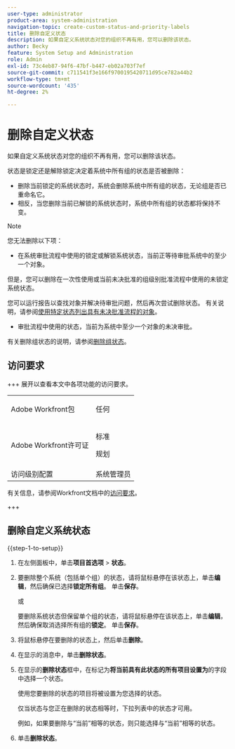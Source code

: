 ```yaml
---
user-type: administrator
product-area: system-administration
navigation-topic: create-custom-status-and-priority-labels
title: 删除自定义状态
description: 如果自定义系统状态对您的组织不再有用，您可以删除该状态。
author: Becky
feature: System Setup and Administration
role: Admin
exl-id: 73c4eb87-94f6-47bf-b447-eb02a703f7ef
source-git-commit: c711541f3e166f9700195420711d95ce782a44b2
workflow-type: tm+mt
source-wordcount: '435'
ht-degree: 2%

---
```


# 删除自定义状态

如果自定义系统状态对您的组织不再有用，您可以删除该状态。

状态是锁定还是解除锁定决定着系统中所有组的状态是否被删除：

* 删除当前锁定的系统状态时，系统会删除系统中所有组的状态，无论组是否已重命名它。
* 相反，当您删除当前已解锁的系统状态时，系统中所有组的状态都将保持不变。


>[!NOTE]
>
>您无法删除以下项：
>
>* 在系统审批流程中使用的锁定或解锁系统状态，当前正等待审批系统中的至少一个对象。
>
>  但是，您可以删除在一次性使用或当前未决批准的组级别批准流程中使用的未锁定系统状态。
>
>  您可以运行报告以查找对象并解决待审批问题，然后再次尝试删除状态。 有关说明，请参阅[使用特定状态列出具有未决批准流程的对象](../../../administration-and-setup/customize-workfront/creating-custom-status-and-priority-labels/list-objects-pending-approval-certain-status.md)。
>
>* 审批流程中使用的状态，当前为系统中至少一个对象的未决审批。

有关删除组状态的说明，请参阅[删除组状态](../../../administration-and-setup/manage-groups/manage-group-statuses/delete-a-group-status.md)。

## 访问要求

+++ 展开以查看本文中各项功能的访问要求。

<table style="table-layout:auto"> 
 <col> 
 <col> 
 <tbody> 
  <tr> 
   <td>Adobe Workfront包</td> 
   <td><p>任何</p></td> 
  </tr> 
  <tr> 
   <td>Adobe Workfront许可证</td> 
   <td><p>标准</p>
       <p>规划</p></td>
  </tr> 
  <tr> 
   <td>访问级别配置</td> 
   <td>系统管理员</td> 
  </tr> 
 </tbody> 
</table>

有关信息，请参阅Workfront文档中的[访问要求](/help/quicksilver/administration-and-setup/add-users/access-levels-and-object-permissions/access-level-requirements-in-documentation.md)。

+++

## 删除自定义系统状态

{{step-1-to-setup}}

1. 在左侧面板中，单击&#x200B;**项目首选项** > **状态**。

1. 要删除整个系统（包括单个组）的状态，请将鼠标悬停在该状态上，单击&#x200B;**编辑**，然后确保已选择&#x200B;**锁定所有组**。 单击&#x200B;**保存**。

   或

   要删除系统状态但保留单个组的状态，请将鼠标悬停在该状态上，单击&#x200B;**编辑**，然后确保取消选择所有组的&#x200B;**锁定**。 单击&#x200B;**保存**。

1. 将鼠标悬停在要删除的状态上，然后单击&#x200B;**删除**。
1. 在显示的消息中，单击&#x200B;**删除状态**。
1. 在显示的&#x200B;**删除状态**&#x200B;框中，在标记为&#x200B;**将当前具有此状态的所有项目设置为**&#x200B;的字段中选择一个状态。

   使用您要删除的状态的项目将被设置为您选择的状态。

   仅当状态与您正在删除的状态相等时，下拉列表中的状态才可用。

   例如，如果要删除与“当前”相等的状态，则只能选择与“当前”相等的状态。

1. 单击&#x200B;**删除状态**。
